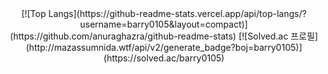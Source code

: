 <div align="center">
 [![Top Langs](https://github-readme-stats.vercel.app/api/top-langs/?username=barry0105&layout=compact)](https://github.com/anuraghazra/github-readme-stats)
 [![Solved.ac
  프로필](http://mazassumnida.wtf/api/v2/generate_badge?boj=barry0105)](https://solved.ac/barry0105)
</div>




